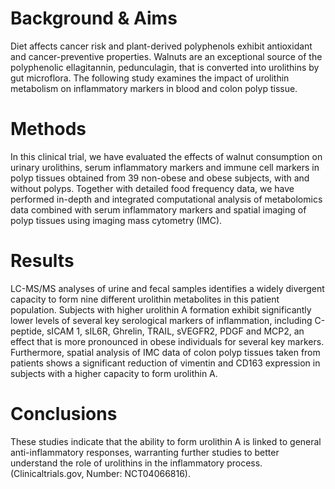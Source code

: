  # Background & Aims
Diet affects cancer risk and plant-derived polyphenols exhibit antioxidant and cancer-preventive properties. Walnuts are an exceptional source of the polyphenolic ellagitannin, pedunculagin, that is converted into urolithins by gut microflora. The following study examines the impact of urolithin metabolism on inflammatory markers in blood and colon polyp tissue. 

# Methods
In this clinical trial, we have evaluated the effects of walnut consumption on urinary urolithins, serum inflammatory markers and immune cell markers in polyp tissues obtained from 39 non-obese and obese subjects, with and without polyps. Together with detailed food frequency data, we have performed in-depth and integrated computational analysis of metabolomics data combined with serum inflammatory markers and spatial imaging of polyp tissues using imaging mass cytometry (IMC). 

# Results
LC-MS/MS analyses of urine and fecal samples identifies a widely divergent capacity to form nine different urolithin metabolites in this patient population. Subjects with higher urolithin A formation exhibit significantly lower levels of several key serological markers of inflammation, including C-peptide, sICAM 1, sIL6R, Ghrelin, TRAIL, sVEGFR2, PDGF and MCP2, an effect that is more pronounced in obese individuals for several key markers. Furthermore, spatial analysis of IMC data of colon polyp tissues taken from patients shows a significant reduction of vimentin and CD163 expression in subjects with a higher capacity to form urolithin A. 

# Conclusions
These studies indicate that the ability to form urolithin A is linked to general anti-inflammatory responses, warranting further studies to better understand the role of urolithins in the inflammatory process. (Clinicaltrials.gov, Number: NCT04066816).


